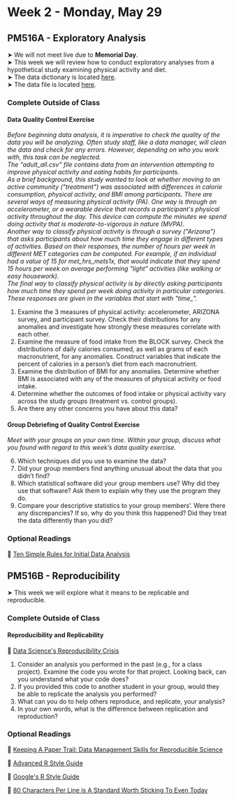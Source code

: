 # Week 2 - Monday, May 29

## PM516A - Exploratory Analysis

&#x27A4; We will not meet live due to **Memorial Day**.  
&#x27A4; This week we will review how to conduct exploratory analyses from a hypothetical study examining physical activity and diet.  
&#x27A4; The data dictionary is located [here](data_dictionary.xlsx).  
&#x27A4; The data file is located [here](adult_all.csv).  

### Complete Outside of Class

#### Data Quality Control Exercise

*Before beginning data analysis, it is imperative to check the quality of the data you will be analyzing. Often study staff, like a data manager, will clean the data and check for any errors. However, depending on who you work with, this task can be neglected.  
The “adult_all.csv” file contains data from an intervention attempting to improve physical activity and eating habits for participants.* <br />
*As a brief background, this study wanted to look at whether moving to an active community ("treatment") was associated with differences in calorie consumption, physical activity, and BMI among participants. There are several ways of measuring physical activity (PA). One way is through an accelerometer, or a wearable device that records a participant's physical activity throughout the day. This device can compute the minutes we spend doing activity that is moderate-to-vigorous in nature (MVPA).  
Another way to classify physical activity is through a survey ("Arizona") that asks participants about how much time they engage in different types of activities. Based on their responses, the number of hours per week in different MET categories can be computed. For example, if an individual had a value of 15 for met_hrs_mets1x, that would indicate that they spend 15 hours per week on average performing "light" activities (like walking or easy housework).  
The final way to classify physical activity is by directly asking participants how much time they spend per week doing activity in particular categories. These responses are given in the variables that start with "time_".*

1.	Examine the 3 measures of physical activity: accelerometer, ARIZONA survey, and participant survey. Check their distributions for any anomalies and investigate how strongly these measures correlate with each other.
2.	Examine the measure of food intake from the BLOCK survey. Check the distributions of daily calories consumed, as well as grams of each macronutrient, for any anomalies. Construct variables that indicate the percent of calories in a person’s diet from each macronutrient.
3.	Examine the distribution of BMI for any anomalies. Determine whether BMI is associated with any of the measures of physical activity or food intake.
4.	Determine whether the outcomes of food intake or physical activity vary across the study groups (treatment vs. control groups).
5.	Are there any other concerns you have about this data?

#### Group Debriefing of Quality Control Exercise

*Meet with your groups on your own time. Within your group, discuss what you found with regard to this week’s data quality exercise.*

6. Which techniques did you use to examine the data? 
7. Did your group members find anything unusual about the data that you didn’t find?
8. Which statistical software did your group members use? Why did they use that software? Ask them to explain why they use the program they do.
9. Compare your descriptive statistics to your group members’. Were there any discrepancies? If so, why do you think this happened? Did they treat the data differently than you did?

### Optional Readings

📖 [Ten Simple Rules for Initial Data Analysis](https://journals.plos.org/ploscompbiol/article?id=10.1371/journal.pcbi.1009819)


## PM516B - Reproducibility

&#x27A4; This week we will explore what it means to be replicable and reproducible.

### Complete Outside of Class

#### Reproducibility and Replicability

📖 [Data Science's Reproducibility Crisis](https://towardsdatascience.com/data-sciences-reproducibility-crisis-b87792d88513)

1. Consider an analysis you performed in the past (e.g., for a class project). Examine the code you wrote for that project. Looking back, can you understand what your code does?
2. If you provided this code to another student in your group, would they be able to replicate the analysis you performed?
3. What can you do to help others reproduce, and replicate, your analysis?
4. In your own words, what is the difference between replication and reproduction?

### Optional Readings
📖 [Keeping A Paper Trail: Data Management Skills for Reproducible Science](https://laskowskilab.faculty.ucdavis.edu/2020/08/03/keeping-a-paper-trail-data-management-skills-for-reproducible-science/)  

📖 [Advanced R Style Guide](http://adv-r.had.co.nz/Style.html)

📖 [Google's R Style Guide](https://google.github.io/styleguide/Rguide.html)

📖 [80 Characters Per Line is A Standard Worth Sticking To Even Today](https://nickjanetakis.com/blog/80-characters-per-line-is-a-standard-worth-sticking-to-even-today)